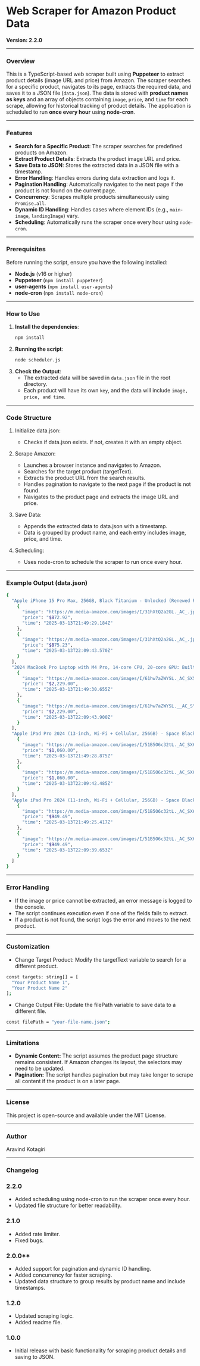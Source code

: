 # Web Scraper for Amazon Product Data  
**Version: 2.2.0**

---

### Overview  
This is a TypeScript-based web scraper built using **Puppeteer** to extract product details (image URL and price) from Amazon. The scraper searches for a specific product, navigates to its page, extracts the required data, and saves it to a JSON file (`data.json`). The data is stored with **product names as keys** and an array of objects containing `image`, `price`, and `time` for each scrape, allowing for historical tracking of product details. The application is scheduled to run **once every hour** using **node-cron**.

---

### Features  
- **Search for a Specific Product**: The scraper searches for predefined products on Amazon.  
- **Extract Product Details**: Extracts the product image URL and price.  
- **Save Data to JSON**: Stores the extracted data in a JSON file with a timestamp.  
- **Error Handling**: Handles errors during data extraction and logs it.  
- **Pagination Handling**: Automatically navigates to the next page if the product is not found on the current page.  
- **Concurrency**: Scrapes multiple products simultaneously using `Promise.all`.  
- **Dynamic ID Handling**: Handles cases where element IDs (e.g., `main-image`, `landingImage`) vary.  
- **Scheduling**: Automatically runs the scraper once every hour using `node-cron`.

---

### Prerequisites  
Before running the script, ensure you have the following installed:  
- **Node.js** (v16 or higher)  
- **Puppeteer** (`npm install puppeteer`)  
- **user-agents** (`npm install user-agents`)  
- **node-cron** (`npm install node-cron`)  

---

### How to Use  
1. **Install the dependencies**:  
   ```bash
   npm install
   ```
2. **Running the script**:
   ```bash
   node scheduler.js
   ```
3. **Check the Output**:
    - The extracted data will be saved in `data.json` file in the root directory.
    - Each product will have its own `key`, and the data will include `image, price, and time`.

---

### Code Structure

1. Initialize data.json:
    - Checks if data.json exists. If not, creates it with an empty object.

2. Scrape Amazon:
    - Launches a browser instance and navigates to Amazon.
    - Searches for the target product (targetText).
    - Extracts the product URL from the search results.
    - Handles pagination to navigate to the next page if the product is not found.
    - Navigates to the product page and extracts the image URL and price.

3. Save Data:
    - Appends the extracted data to data.json with a timestamp.
    - Data is grouped by product name, and each entry includes image, price, and time.
4. Scheduling:
    - Uses node-cron to schedule the scraper to run once every hour.

---

### Example Output (data.json)

```sh
{
  "Apple iPhone 15 Pro Max, 256GB, Black Titanium - Unlocked (Renewed Premium)": [
    {
      "image": "https://m.media-amazon.com/images/I/31hXtQ2a2GL._AC_.jpg",
      "price": "$872.92",
      "time": "2025-03-13T21:49:29.184Z"
    },
    {
      "image": "https://m.media-amazon.com/images/I/31hXtQ2a2GL._AC_.jpg",
      "price": "$875.23",
      "time": "2025-03-13T22:09:43.570Z"
    }
  ],
  "2024 MacBook Pro Laptop with M4 Pro, 14‑core CPU, 20‑core GPU: Built for Apple Intelligence, 16.2-inch Liquid Retina XDR Display, 24GB Unified Memory, 512GB SSD Storage; Space Black": [
    {
      "image": "https://m.media-amazon.com/images/I/61hw7aZWYSL._AC_SX522_.jpg",
      "price": "$2,229.00",
      "time": "2025-03-13T21:49:30.655Z"
    },
    {
      "image": "https://m.media-amazon.com/images/I/61hw7aZWYSL.__AC_SY445_SX342_QL70_FMwebp_.jpg",
      "price": "$2,229.00",
      "time": "2025-03-13T22:09:43.900Z"
    }
  ],
  "Apple iPad Pro 2024 (13-inch, Wi-Fi + Cellular, 256GB) - Space Black (Renewed)": [
    {
      "image": "https://m.media-amazon.com/images/I/51B5O6c32tL._AC_SX679_.jpg",
      "price": "$1,060.00",
      "time": "2025-03-13T21:49:28.875Z"
    },
    {
      "image": "https://m.media-amazon.com/images/I/51B5O6c32tL._AC_SX679_.jpg",
      "price": "$1,060.00",
      "time": "2025-03-13T22:09:42.485Z"
    }
  ],
  "Apple iPad Pro 2024 (11-inch, Wi-Fi + Cellular, 256GB) - Space Black (Renewed)": [
    {
      "image": "https://m.media-amazon.com/images/I/51B5O6c32tL._AC_SX679_.jpg",
      "price": "$949.49",
      "time": "2025-03-13T21:49:25.417Z"
    },
    {
      "image": "https://m.media-amazon.com/images/I/51B5O6c32tL._AC_SX679_.jpg",
      "price": "$949.49",
      "time": "2025-03-13T22:09:39.653Z"
    }
  ]
}
```

---

### Error Handling

- If the image or price cannot be extracted, an error message is logged to the console.
- The script continues execution even if one of the fields fails to extract.
- If a product is not found, the script logs the error and moves to the next product.

---

### Customization

- Change Target Product: 
Modify the targetText variable to search for a different product.
```bash
const targets: string[] = [
  "Your Product Name 1",
  "Your Product Name 2"
];
```
- Change Output File:
Update the filePath variable to save data to a different file.
```bash
const filePath = "your-file-name.json";
```

---

### Limitations

- **Dynamic Content:** The script assumes the product page structure remains consistent. If Amazon changes its layout, the selectors may need to be updated.
- **Pagination:** The script handles pagination but may take longer to scrape all content if the product is on a later page.

---

### License
This project is open-source and available under the MIT License.

---

### Author

 Aravind Kotagiri

---

### Changelog

### 2.2.0
  - Added scheduling using node-cron to run the scraper once every hour.
  - Updated file structure for better readability.
### 2.1.0
  - Added rate limiter.
  - Fixed bugs.
### 2.0.0**
  - Added support for pagination and dynamic ID handling.
  - Added concurrency for faster scraping.
  - Updated data structure to group results by product name and include timestamps.
### 1.2.0
  - Updated scraping logic.
  - Added readme file.
### 1.0.0
- Initial release with basic functionality for scraping product details and saving to JSON.
